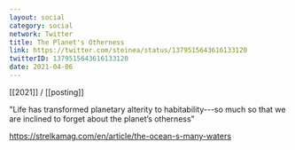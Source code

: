```yaml
---
layout: social
category: social
network: Twitter
title: The Planet's Otherness
link: https://twitter.com/steinea/status/1379515643616133120
twitterID: 1379515643616133120
date: 2021-04-06
---
```


[[2021]] / [[posting]]

"Life has transformed planetary alterity to habitability---so much so that we are inclined to forget about the planet’s otherness"

<https://strelkamag.com/en/article/the-ocean-s-many-waters>
